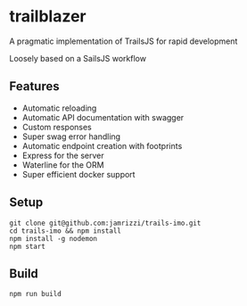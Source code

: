 # trailblazer

A pragmatic implementation of TrailsJS for rapid development

Loosely based on a SailsJS workflow

## Features
* Automatic reloading
* Automatic API documentation with swagger
* Custom responses
* Super swag error handling
* Automatic endpoint creation with footprints
* Express for the server
* Waterline for the ORM
* Super efficient docker support

## Setup
```
git clone git@github.com:jamrizzi/trails-imo.git
cd trails-imo && npm install
npm install -g nodemon
npm start
```

## Build
```
npm run build
```

